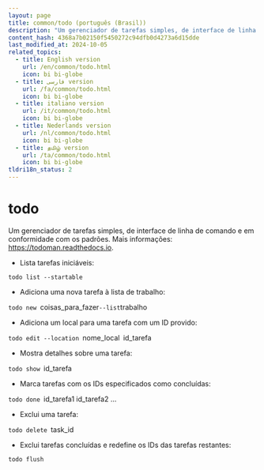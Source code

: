 ```yaml
---
layout: page
title: common/todo (português (Brasil))
description: "Um gerenciador de tarefas simples, de interface de linha de comando e em conformidade com os padrões."
content_hash: 4368a7b02150f5450272c94dfb0d4273a6d15dde
last_modified_at: 2024-10-05
related_topics:
  - title: English version
    url: /en/common/todo.html
    icon: bi bi-globe
  - title: فارسی version
    url: /fa/common/todo.html
    icon: bi bi-globe
  - title: italiano version
    url: /it/common/todo.html
    icon: bi bi-globe
  - title: Nederlands version
    url: /nl/common/todo.html
    icon: bi bi-globe
  - title: தமிழ் version
    url: /ta/common/todo.html
    icon: bi bi-globe
tldri18n_status: 2
---
```

# todo

Um gerenciador de tarefas simples, de interface de linha de comando e em conformidade com os padrões.
Mais informações: <https://todoman.readthedocs.io>.

- Lista tarefas iniciáveis:

`todo list --startable`

- Adiciona uma nova tarefa à lista de trabalho:

`todo new `<span class="tldr-var badge badge-pill bg-dark-lm bg-white-dm text-white-lm text-dark-dm font-weight-bold">coisas_para_fazer</span>` --list `<span class="tldr-var badge badge-pill bg-dark-lm bg-white-dm text-white-lm text-dark-dm font-weight-bold">trabalho</span>

- Adiciona um local para uma tarefa com um ID provido:

`todo edit --location `<span class="tldr-var badge badge-pill bg-dark-lm bg-white-dm text-white-lm text-dark-dm font-weight-bold">nome_local</span>` `<span class="tldr-var badge badge-pill bg-dark-lm bg-white-dm text-white-lm text-dark-dm font-weight-bold">id_tarefa</span>

- Mostra detalhes sobre uma tarefa:

`todo show `<span class="tldr-var badge badge-pill bg-dark-lm bg-white-dm text-white-lm text-dark-dm font-weight-bold">id_tarefa</span>

- Marca tarefas com os IDs especificados como concluídas:

`todo done `<span class="tldr-var badge badge-pill bg-dark-lm bg-white-dm text-white-lm text-dark-dm font-weight-bold">id_tarefa1 id_tarefa2 ...</span>

- Exclui uma tarefa:

`todo delete `<span class="tldr-var badge badge-pill bg-dark-lm bg-white-dm text-white-lm text-dark-dm font-weight-bold">task_id</span>

- Exclui tarefas concluídas e redefine os IDs das tarefas restantes:

`todo flush`
